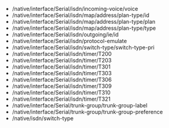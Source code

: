- /native/interface/Serial/isdn/incoming-voice/voice
- /native/interface/Serial/isdn/map/address/plan-type/id
- /native/interface/Serial/isdn/map/address/plan-type/plan
- /native/interface/Serial/isdn/map/address/plan-type/type
- /native/interface/Serial/isdn/outgoing/ie/id
- /native/interface/Serial/isdn/protocol-emulate
- /native/interface/Serial/isdn/switch-type/switch-type-pri
- /native/interface/Serial/isdn/timer/T200
- /native/interface/Serial/isdn/timer/T203
- /native/interface/Serial/isdn/timer/T301
- /native/interface/Serial/isdn/timer/T303
- /native/interface/Serial/isdn/timer/T306
- /native/interface/Serial/isdn/timer/T309
- /native/interface/Serial/isdn/timer/T310
- /native/interface/Serial/isdn/timer/T321
- /native/interface/Serial/trunk-group/trunk-group-label
- /native/interface/Serial/trunk-group/trunk-group-preference
- /native/isdn/switch-type
